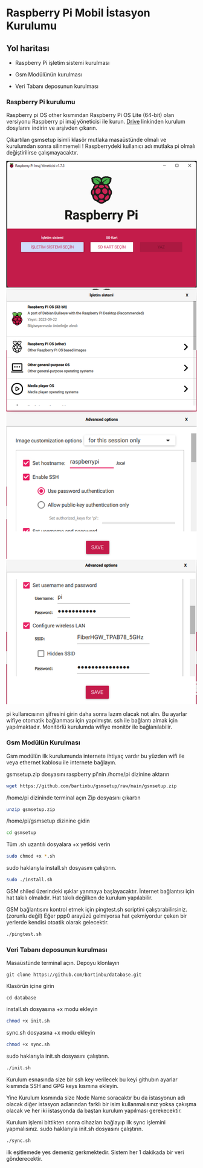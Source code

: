 
# Raspberry Pi Mobil İstasyon Kurulumu



## Yol haritası

- Raspberry Pi işletim sistemi kurulması

- Gsm Modülünün kurulması

- Veri Tabanı deposunun kurulması


  

  
### Raspberry Pi kurulumu

Raspberry pi OS other kısmından Raspberry Pi OS Lite (64-bit) olan versiyonu Raspberry pi imaj yöneticisi ile kurun.
[Drive](https://drive.google.com/file/d/1MwOQPS_AYD92W2GKPYwThBw7UUbwXvsc/view?usp=sharing) linkinden kurulum dosylarını indirin ve arşivden çıkarın.

Çıkartılan gsmsetup isimli klasör mutlaka masaüstünde olmalı ve kurulumdan sonra silinmemeli !
Raspberrydeki kullanıcı adı mutlaka pi olmalı değiştirilirse çalışmayacaktır.

![Alt text](/Images/Resim1.png?raw=true "Optional Title")
![Alt text](/Images/Resim2.png?raw=true "Optional Title")
![Alt text](/Images/Resim3.png?raw=true "Optional Title")
![Alt text](/Images/Resim4.png?raw=true "Optional Title")

pi kullanıcısının şifresini girin daha sonra lazım olacak not alın.
Bu ayarlar wifiye otomatik bağlanması için yapılmıştır. ssh ile bağlantı almak için yapılmaktadır. Monitörlü kurulumda wifiye monitör ile bağlanılabilir.  
### Gsm Modülün Kurulması
Gsm modülün ilk kurulumunda internete ihtiyaç vardır bu yüzden wifi ile veya ethernet kablosu ile internete bağlayın.

gsmsetup.zip dosyasını raspberry pi'nin /home/pi dizinine aktarın 
```bash
wget https://github.com/bartinbu/gsmsetup/raw/main/gsmsetup.zip
```

/home/pi dizininde terminal açın
Zip dosyasını çıkartın
```bash
unzip gsmsetup.zip
```
/home/pi/gsmsetup dizinine gidin
```bash
cd gsmsetup
```
Tüm .sh uzantılı dosyalara +x yetkisi verin
```sh
sudo chmod +x *.sh
```
sudo haklarıyla install.sh dosyasını çalıştırın.
```sh
sudo ./install.sh
```
GSM shiled üzerindeki ışıklar yanmaya başlayacaktır. İnternet bağlantısı için hat takılı olmalıdır. Hat takılı değilken de kurulum yapılabilir.

GSM bağlantısını kontrol etmek için pingtest.sh scriptini çalıştırabilirsiniz.(zorunlu değil) Eğer ppp0 arayüzü gelmiyorsa hat çekmiyordur çeken bir yerlerde kendisi otoatik olarak gelecektir. 
```sh
./pingtest.sh
``` 
### Veri Tabanı deposunun kurulması
Masaüstünde terminal açın.
Depoyu klonlayın
```git
git clone https://github.com/bartinbu/database.git
``` 

Klasörün içine girin
```git
cd database
``` 
install.sh dosyasına +x modu ekleyin
```sh
chmod +x init.sh
```
sync.sh dosyasına +x modu ekleyin
```sh
chmod +x sync.sh
```
sudo haklarıyla init.sh dosyasını çalıştırın.
```sh
./init.sh
```


Kurulum esnasında size bir ssh key verilecek bu keyi githubın ayarlar kısmında SSH and GPG keys kısmına ekleyin.

Yine Kurulum kısmında size Node Name soracaktır bu da istasyonun adı olacak diğer istasyon adlarından farklı bir isim kullanmalısınız yoksa çakışma olacak ve her iki istasyonda da baştan kurulum yapılması gerekecektir.

Kurulum işlemi bittikten sonra cihazları bağlayıp ilk sync işlemini yapmalısınız.
sudo haklarıyla init.sh dosyasını çalıştırın.
```sh
./sync.sh
```
ilk eşitlemede yes demeniz gerkmektedir. 
Sistem her 1 dakikada bir veri gönderecektir.
